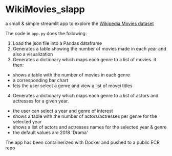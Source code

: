# WikiMovies_slapp

a small & simple streamlit app to explore the [Wikipedia Movies dataset](https://raw.githubusercontent.com/prust/wikipedia-movie-data/master/movies.json)

The code in `app.py` does the following:
1. Load the json file into a Pandas dataframe
2. Generates a table showing the number of movies made in each year and also a visualization
3. Generates a dictionary which maps each genre to a list of movies. it then: 
  * shows a table with the number of movies in each genre
  * a corresponding bar chart
  * lets the user select a genre and view a list of movei titles
4. Generates a dictionary which maps each genre to a list of actors and actresses for a given year.
  * the user can select a year and genre of interest
  * shows a table with the number of actors/actresses per genre for the selected year
  * shows a list of actors and actresses names for the selected year & genre
  * the default values are 2018 'Drama'
  
The app has been containerized with Docker and pushed to a public ECR repo
